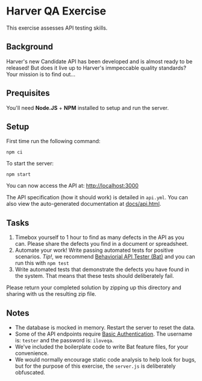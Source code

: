 Harver QA Exercise
========================

This exercise assesses API testing skills.

## Background

Harver's new Candidate API has been developed and is almost ready to be released!
But does it live up to Harver's immpeccable quality standards? Your mission is to find out...

## Prequisites

You'll need **Node.JS** + **NPM** installed to setup and run the server.

## Setup

First time run the following command:

`npm ci`

To start the server:

`npm start`

You can now access the API at: [http://localhost:3000](http://localhost:3000)

The API specification (how it should work) is detailed in `api.yml`. You can also view the auto-generated documentation
at [docs/api.html](file:docs/api.html).

## Tasks

1. Timebox yourself to 1 hour to find as many defects in the API as you can. Please share the defects you find in a document or spreadsheet.
2. Automate your work! Write passing automated tests for positive scenarios. *Tip!*, we recommend
[Behaviorial API Tester (Bat)](https://github.com/harver-engineering/bat) and you can run this with `npm test`
3. Write automated tests that demonstrate the defects you have found in the system. That means that these tests should deliberately fail.

Please return your completed solution by zipping up this directory and sharing with us the resulting zip file.

## Notes

* The database is mocked in memory. Restart the server to reset the data.
* Some of the API endpoints require [Basic Authentication](https://swagger.io/docs/specification/authentication/basic-authentication/).
  The username is: `tester` and the password is: `iloveqa`.
* We've included the boilerplate code to write Bat feature files, for your convenience.
* We would normally encourage static code analysis to help look for bugs, but for the purpose of this
  exercise, the `server.js` is deliberately obfuscated.